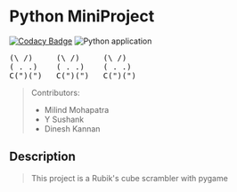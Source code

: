# Python MiniProject
[![Codacy Badge](https://app.codacy.com/project/badge/Grade/eb7e2e06161340b691b123c6b52b0e43)](https://www.codacy.com?utm_source=github.com&amp;utm_medium=referral&amp;utm_content=99002670/Python-MiniProject&amp;utm_campaign=Badge_Grade)
![Python application](https://github.com/99002670/Python-MiniProject/workflows/Python%20application/badge.svg)
<pre>
(\ /)	  (\ /)     (\ /)
( . .)	  ( . .)    ( . .)	
C(")(")	  C(")(")   C(")(")	
</pre>
> Contributors:
> - Milind Mohapatra
> - Y Sushank
> - Dinesh Kannan

## Description
> This project is a Rubik's cube scrambler with pygame
